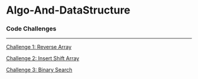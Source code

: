 # Algo-And-DataStructure
<h3>Code Challenges</h3>
<hr>

[Challenge 1: Reverse Array](CodeChallenge/DSandAlgo)

[Challenge 2: Insert Shift Array](CodeChallenge/InsertShift)

[Challenge 3: Binary Search](CodeChallenge/BinaryTree.md)
